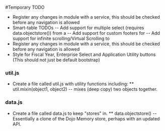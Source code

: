 #Temporary TODO
  - Register any changes in module with a service, this should be checked before any navigation is allowed
  - Smart-table TODOs
  -- Add support for multiple select (requires data.objectstore()) from a <smart-table>
  -- Add support for custom footers for <smart-table>
  -- Add support for infinite scrolling/Virtual Scrolling to <smart-table>
  - Register any changes in module with a service, this should be checked before any navigation is allowed
  - Style for Fiscal Year, Enterprise Select and Application Utility buttons (This should not just be default bootstrap)

### util.js ###
 * Create a file called util.js with utility functions including:
 ** util.mixin(object1, object2) -- mixes (deep copy) two objects together.
 
### data.js ###
 * Create a file called data.js to keep "stores" in.
 ** data.objectstore() -- Essentially a clone of the Dojo Memory store,
     perhaps with an updated API.
  
